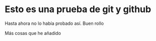 Esto es una prueba de git y github
====

Hasta ahora no lo había probado así.  Buen rollo

Más cosas que he añadido
